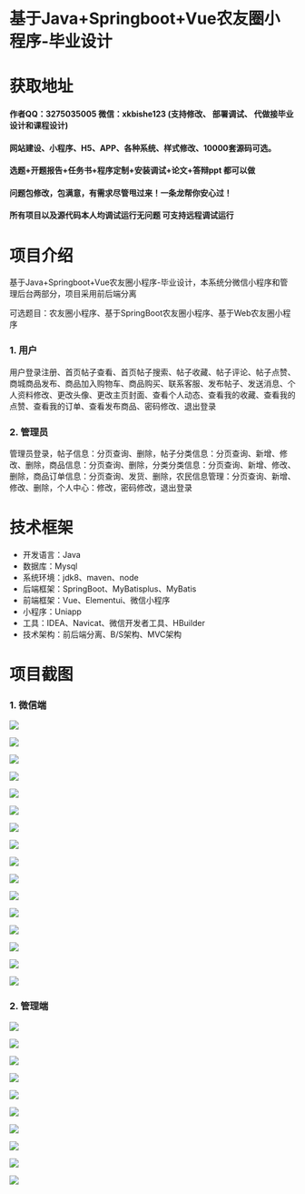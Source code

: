 # 基于Java+Springboot+Vue农友圈小程序-毕业设计

# 获取地址

#### 作者QQ：3275035005 微信：xkbishe123 (支持修改、 部署调试、 代做接毕业设计和课程设计)

#### 网站建设、小程序、H5、APP、各种系统、样式修改、10000套源码可选。

#### 选题+开题报告+任务书+程序定制+安装调试+论文+答辩ppt 都可以做

#### 问题包修改，包满意，有需求尽管甩过来！一条龙帮你安心过！

#### 所有项目以及源代码本人均调试运行无问题 可支持远程调试运行

# 项目介绍
基于Java+Springboot+Vue农友圈小程序-毕业设计，本系统分微信小程序和管理后台两部分，项目采用前后端分离

可选题目：农友圈小程序、基于SpringBoot农友圈小程序、基于Web农友圈小程序

### 1. 用户

用户登录注册、首页帖子查看、首页帖子搜索、帖子收藏、帖子评论、帖子点赞、商城商品发布、商品加入购物车、商品购买、联系客服、发布帖子、发送消息、个人资料修改、更改头像、更改主页封面、查看个人动态、查看我的收藏、查看我的点赞、查看我的订单、查看发布商品、密码修改、退出登录

###  2. 管理员

管理员登录，帖子信息：分页查询、删除，帖子分类信息：分页查询、新增、修改、删除，商品信息：分页查询、删除，分类分类信息：分页查询、新增、修改、删除，商品订单信息：分页查询、发货、删除，农民信息管理：分页查询、新增、修改、删除，个人中心：修改，密码修改，退出登录

# 技术框架
- 开发语言：Java 
- 数据库：Mysql 
- 系统环境：jdk8、maven、node
- 后端框架：SpringBoot、MyBatisplus、MyBatis
- 前端框架：Vue、Elementui、微信小程序
- 小程序：Uniapp
- 工具：IDEA、Navicat、微信开发者工具、HBuilder
- 技术架构：前后端分离、B/S架构、MVC架构
# 项目截图

### 1. 微信端

![](image/A1.png)

![](image/A2.png)

![](image/A3.png)

![](image/A4.png)

![](image/A5.png)

![](image/A6.png)

![](image/A7.png)

![](image/A8.png)

![](image/A9.png)

![](image/A10.png)

![](image/A11.png)

![](image/A12.png)

![](image/A13.png)

![](image/A14.png)

![](image/A15.png)

![](image/A16.png)



### 2. 管理端

![](image/B1.png)

![](image/B2.png)

![](image/B3.png)

![](image/B4.png)

![](image/B5.png)

![](image/B6.png)

![](image/B7.png)

![](image/B8.png)

![](image/B9.png)

![](image/B10.png)
